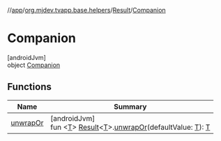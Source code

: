 //[app](../../../../index.md)/[org.mjdev.tvapp.base.helpers](../../index.md)/[Result](../index.md)/[Companion](index.md)

# Companion

[androidJvm]\
object [Companion](index.md)

## Functions

| Name | Summary |
|---|---|
| [unwrapOr](unwrap-or.md) | [androidJvm]<br>fun &lt;[T](unwrap-or.md)&gt; [Result](../index.md)&lt;[T](unwrap-or.md)&gt;.[unwrapOr](unwrap-or.md)(defaultValue: [T](unwrap-or.md)): [T](unwrap-or.md) |
